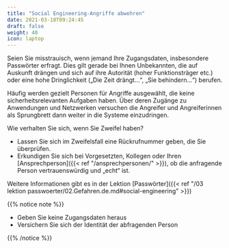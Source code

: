 ```yaml
---
title: "Social Engineering-Angriffe abwehren"
date: 2021-03-10T09:24:45
draft: false
weight: 40
icon: laptop
---
```

Seien Sie misstrauisch, wenn jemand Ihre Zugangsdaten, insbesondere Passwörter erfragt. Dies gilt gerade bei Ihnen Unbekannten, die auf Auskunft drängen und sich auf ihre Autorität (hoher Funktionsträger etc.) oder eine hohe Dringlichkeit („Die Zeit drängt…“, „Sie behindern...“) berufen.

Häufig werden gezielt Personen für Angriffe ausgewählt, die keine sicherheitsrelevanten Aufgaben haben. Über deren Zugänge zu Anwendungen und Netzwerken versuchen die Angreifer und Angreiferinnen als Sprungbrett dann weiter in die Systeme einzudringen.

Wie verhalten Sie sich, wenn Sie Zweifel haben?

- Lassen Sie sich im Zweifelsfall eine Rückrufnummer geben, die Sie überprüfen.
- Erkundigen Sie sich bei Vorgesetzten, Kollegen oder Ihren [Ansprechperson]({{< ref "/ansprechpersonen/" >}}), ob die anfragende Person vertrauenswürdig und „echt“ ist.

Weitere Informationen gibt es in der Lektion [Passwörter]({{< ref "/03 lektion passwoerter/02.Gefahren.de.md#social-engineering" >}})

{{% notice note %}} 

- Geben Sie keine Zugangsdaten heraus
- Versichern Sie sich der Identität der abfragenden Person

{{% /notice %}}

